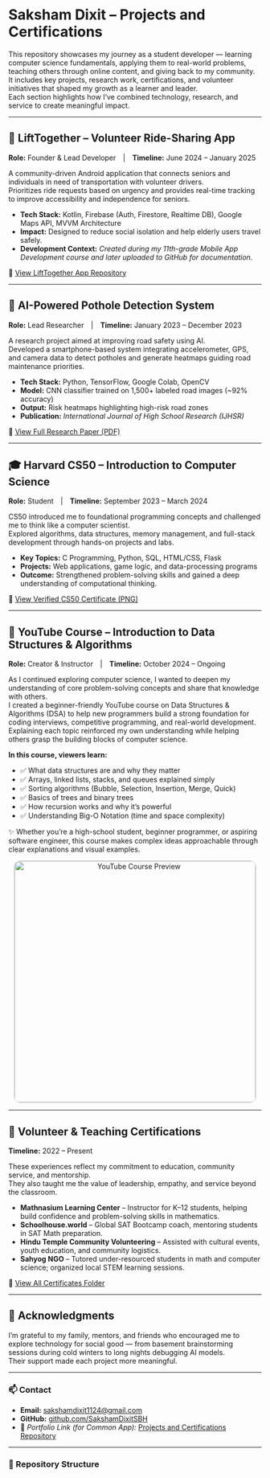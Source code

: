 # Saksham Dixit – Projects and Certifications

This repository showcases my journey as a student developer — learning computer science fundamentals, applying them to real-world problems, teaching others through online content, and giving back to my community.  
It includes key projects, research work, certifications, and volunteer initiatives that shaped my growth as a learner and leader.  
Each section highlights how I’ve combined technology, research, and service to create meaningful impact.

---

## 🚗 LiftTogether – Volunteer Ride-Sharing App  
**Role:** Founder & Lead Developer | **Timeline:** June 2024 – January 2025  

A community-driven Android application that connects seniors and individuals in need of transportation with volunteer drivers.  
Prioritizes ride requests based on urgency and provides real-time tracking to improve accessibility and independence for seniors.

- **Tech Stack:** Kotlin, Firebase (Auth, Firestore, Realtime DB), Google Maps API, MVVM Architecture  
- **Impact:** Designed to reduce social isolation and help elderly users travel safely.  
- **Development Context:** *Created during my 11th-grade Mobile App Development course and later uploaded to GitHub for documentation.*  

📱 [View LiftTogether App Repository](https://github.com/SakshamDixitSBH/LiftTogether)

---

## 🧠 AI-Powered Pothole Detection System  
**Role:** Lead Researcher | **Timeline:** January 2023 – December 2023  

A research project aimed at improving road safety using AI.  
Developed a smartphone-based system integrating accelerometer, GPS, and camera data to detect potholes and generate heatmaps guiding road maintenance priorities.

- **Tech Stack:** Python, TensorFlow, Google Colab, OpenCV  
- **Model:** CNN classifier trained on 1,500+ labeled road images (~92% accuracy)  
- **Output:** Risk heatmaps highlighting high-risk road zones  
- **Publication:** *International Journal of High School Research (IJHSR)*  

📄 [View Full Research Paper (PDF)](https://github.com/SakshamDixitSBH/Projects-and-Certifications/blob/main/AI-Powered-Pathhole-Detection/Dixit_Saksham.docx.pdf)

---

## 🎓 Harvard CS50 – Introduction to Computer Science  
**Role:** Student | **Timeline:** September 2023 – March 2024  

CS50 introduced me to foundational programming concepts and challenged me to think like a computer scientist.  
Explored algorithms, data structures, memory management, and full-stack development through hands-on projects and labs.

- **Key Topics:** C Programming, Python, SQL, HTML/CSS, Flask  
- **Projects:** Web applications, game logic, and data-processing programs  
- **Outcome:** Strengthened problem-solving skills and gained a deep understanding of computational thinking.  

📜 [View Verified CS50 Certificate (PNG)](https://github.com/SakshamDixitSBH/Projects-and-Certifications/blob/main/Harvard-CS-50/CS50x_certificate.png)

---

## 🎥 YouTube Course – Introduction to Data Structures & Algorithms  
**Role:** Creator & Instructor | **Timeline:** October 2024 – Ongoing  

As I continued exploring computer science, I wanted to deepen my understanding of core problem-solving concepts and share that knowledge with others.  
I created a beginner-friendly YouTube course on Data Structures & Algorithms (DSA) to help new programmers build a strong foundation for coding interviews, competitive programming, and real-world development.  
Explaining each topic reinforced my own understanding while helping others grasp the building blocks of computer science.

**In this course, viewers learn:**
- ✅ What data structures are and why they matter  
- ✅ Arrays, linked lists, stacks, and queues explained simply  
- ✅ Sorting algorithms (Bubble, Selection, Insertion, Merge, Quick)  
- ✅ Basics of trees and binary trees  
- ✅ How recursion works and why it’s powerful  
- ✅ Understanding Big-O Notation (time and space complexity)  

✨ Whether you’re a high-school student, beginner programmer, or aspiring software engineer, this course makes complex ideas approachable through clear explanations and visual examples.  

<p align="center">
  <a href="https://www.youtube.com/watch?v=98hNApqiXkM" target="_blank">
    <img src="https://img.youtube.com/vi/98hNApqiXkM/0.jpg" 
         width="480" 
         style="border-radius:12px; border:1px solid #ccc;" 
         alt="YouTube Course Preview">
  </a>
</p>

---

## 🤝 Volunteer & Teaching Certifications  
**Timeline:** 2022 – Present  

These experiences reflect my commitment to education, community service, and mentorship.  
They also taught me the value of leadership, empathy, and service beyond the classroom.

- **Mathnasium Learning Center** – Instructor for K–12 students, helping build confidence and problem-solving skills in mathematics.  
- **Schoolhouse.world** – Global SAT Bootcamp coach, mentoring students in SAT Math preparation.  
- **Hindu Temple Community Volunteering** – Assisted with cultural events, youth education, and community logistics.  
- **Sahyog NGO** – Tutored under-resourced students in math and computer science; organized local STEM learning sessions.  

📄 [View All Certificates Folder](https://github.com/SakshamDixitSBH/Projects-and-Certifications/tree/main/Volunteer_Certifications)

---

## 🙏 Acknowledgments

I’m grateful to my family, mentors, and friends who encouraged me to explore technology for social good — from basement brainstorming sessions during cold winters to long nights debugging AI models.  
Their support made each project more meaningful.

---

### 📫 Contact  
- **Email:** sakshamdixit1124@gmail.com  
- **GitHub:** [github.com/SakshamDixitSBH](https://github.com/SakshamDixitSBH)  
- 💼 *Portfolio Link (for Common App):* [Projects and Certifications Repository](https://github.com/SakshamDixitSBH/Projects-and-Certifications)

---

### 🧩 Repository Structure
